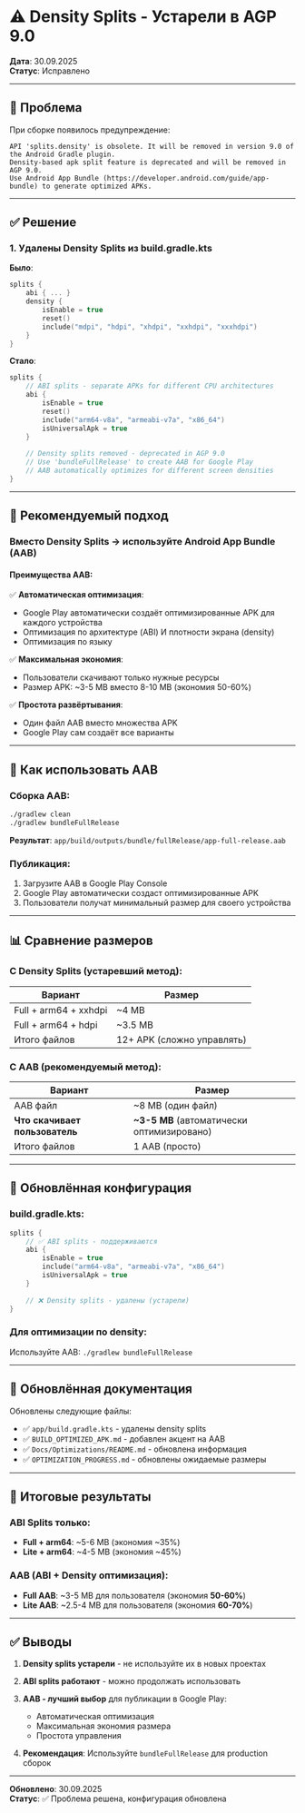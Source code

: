# ⚠️ Density Splits - Устарели в AGP 9.0

**Дата**: 30.09.2025  
**Статус**: Исправлено

---

## 🔔 Проблема

При сборке появилось предупреждение:
```
API 'splits.density' is obsolete. It will be removed in version 9.0 of the Android Gradle plugin.
Density-based apk split feature is deprecated and will be removed in AGP 9.0.
Use Android App Bundle (https://developer.android.com/guide/app-bundle) to generate optimized APKs.
```

---

## ✅ Решение

### 1. Удалены Density Splits из build.gradle.kts

**Было**:
```kotlin
splits {
    abi { ... }
    density {
        isEnable = true
        reset()
        include("mdpi", "hdpi", "xhdpi", "xxhdpi", "xxxhdpi")
    }
}
```

**Стало**:
```kotlin
splits {
    // ABI splits - separate APKs for different CPU architectures
    abi {
        isEnable = true
        reset()
        include("arm64-v8a", "armeabi-v7a", "x86_64")
        isUniversalApk = true
    }
    
    // Density splits removed - deprecated in AGP 9.0
    // Use 'bundleFullRelease' to create AAB for Google Play
    // AAB automatically optimizes for different screen densities
}
```

---

## 📱 Рекомендуемый подход

### Вместо Density Splits → используйте Android App Bundle (AAB)

#### Преимущества AAB:

✅ **Автоматическая оптимизация**:
- Google Play автоматически создаёт оптимизированные APK для каждого устройства
- Оптимизация по архитектуре (ABI) И плотности экрана (density)
- Оптимизация по языку

✅ **Максимальная экономия**:
- Пользователи скачивают только нужные ресурсы
- Размер APK: ~3-5 MB вместо 8-10 MB (экономия 50-60%)

✅ **Простота развёртывания**:
- Один файл AAB вместо множества APK
- Google Play сам создаёт все варианты

---

## 🚀 Как использовать AAB

### Сборка AAB:
```bash
./gradlew clean
./gradlew bundleFullRelease
```

**Результат**: `app/build/outputs/bundle/fullRelease/app-full-release.aab`

### Публикация:
1. Загрузите AAB в Google Play Console
2. Google Play автоматически создаст оптимизированные APK
3. Пользователи получат минимальный размер для своего устройства

---

## 📊 Сравнение размеров

### С Density Splits (устаревший метод):
| Вариант | Размер |
|---------|--------|
| Full + arm64 + xxhdpi | ~4 MB |
| Full + arm64 + hdpi | ~3.5 MB |
| Итого файлов | 12+ APK (сложно управлять) |

### С AAB (рекомендуемый метод):
| Вариант | Размер |
|---------|--------|
| AAB файл | ~8 MB (один файл) |
| **Что скачивает пользователь** | **~3-5 MB** (автоматически оптимизировано) |
| Итого файлов | 1 AAB (просто) |

---

## 🔄 Обновлённая конфигурация

### build.gradle.kts:
```kotlin
splits {
    // ✅ ABI splits - поддерживаются
    abi {
        isEnable = true
        include("arm64-v8a", "armeabi-v7a", "x86_64")
        isUniversalApk = true
    }
    
    // ❌ Density splits - удалены (устарели)
}
```

### Для оптимизации по density:
Используйте AAB: `./gradlew bundleFullRelease`

---

## 📝 Обновлённая документация

Обновлены следующие файлы:
- ✅ `app/build.gradle.kts` - удалены density splits
- ✅ `BUILD_OPTIMIZED_APK.md` - добавлен акцент на AAB
- ✅ `Docs/Optimizations/README.md` - обновлена информация
- ✅ `OPTIMIZATION_PROGRESS.md` - обновлены ожидаемые размеры

---

## 🎯 Итоговые результаты

### ABI Splits только:
- **Full + arm64**: ~5-6 MB (экономия ~35%)
- **Lite + arm64**: ~4-5 MB (экономия ~45%)

### AAB (ABI + Density оптимизация):
- **Full AAB**: ~3-5 MB для пользователя (экономия **50-60%**)
- **Lite AAB**: ~2.5-4 MB для пользователя (экономия **60-70%**)

---

## ✅ Выводы

1. **Density splits устарели** - не используйте их в новых проектах
2. **ABI splits работают** - можно продолжать использовать
3. **AAB - лучший выбор** для публикации в Google Play:
   - Автоматическая оптимизация
   - Максимальная экономия размера
   - Простота управления

4. **Рекомендация**: Используйте `bundleFullRelease` для production сборок

---

**Обновлено**: 30.09.2025  
**Статус**: ✅ Проблема решена, конфигурация обновлена
